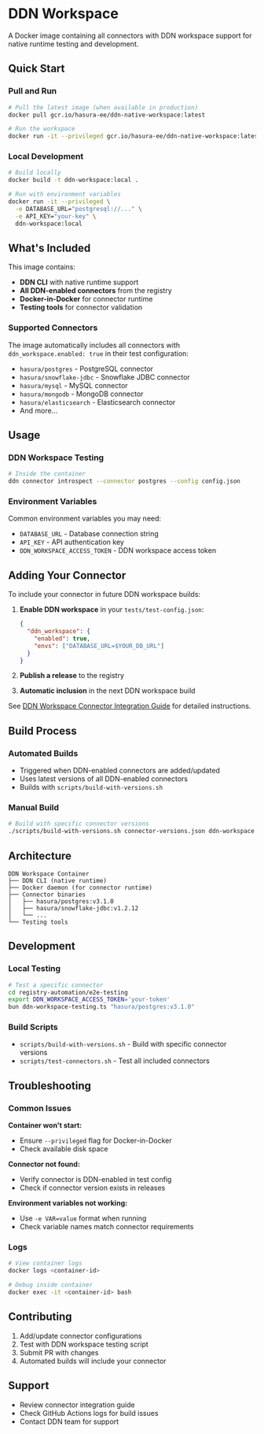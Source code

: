 # DDN Workspace

A Docker image containing all connectors with DDN workspace support for native runtime testing and development.

## Quick Start

### Pull and Run
```bash
# Pull the latest image (when available in production)
docker pull gcr.io/hasura-ee/ddn-native-workspace:latest

# Run the workspace
docker run -it --privileged gcr.io/hasura-ee/ddn-native-workspace:latest
```

### Local Development
```bash
# Build locally
docker build -t ddn-workspace:local .

# Run with environment variables
docker run -it --privileged \
  -e DATABASE_URL="postgresql://..." \
  -e API_KEY="your-key" \
  ddn-workspace:local
```

## What's Included

This image contains:
- **DDN CLI** with native runtime support
- **All DDN-enabled connectors** from the registry
- **Docker-in-Docker** for connector runtime
- **Testing tools** for connector validation

### Supported Connectors

The image automatically includes all connectors with `ddn_workspace.enabled: true` in their test configuration:

- `hasura/postgres` - PostgreSQL connector
- `hasura/snowflake-jdbc` - Snowflake JDBC connector  
- `hasura/mysql` - MySQL connector
- `hasura/mongodb` - MongoDB connector
- `hasura/elasticsearch` - Elasticsearch connector
- And more...

## Usage

### DDN Workspace Testing
```bash
# Inside the container
ddn connector introspect --connector postgres --config config.json
```

### Environment Variables

Common environment variables you may need:
- `DATABASE_URL` - Database connection string
- `API_KEY` - API authentication key
- `DDN_WORKSPACE_ACCESS_TOKEN` - DDN workspace access token

## Adding Your Connector

To include your connector in future DDN workspace builds:

1. **Enable DDN workspace** in your `tests/test-config.json`:
   ```json
   {
     "ddn_workspace": {
       "enabled": true,
       "envs": ["DATABASE_URL=$YOUR_DB_URL"]
     }
   }
   ```

2. **Publish a release** to the registry

3. **Automatic inclusion** in the next DDN workspace build

See [DDN Workspace Connector Integration Guide](../docs/ddn-workspace-connector-integration.md) for detailed instructions.

## Build Process

### Automated Builds
- Triggered when DDN-enabled connectors are added/updated
- Uses latest versions of all DDN-enabled connectors
- Builds with `scripts/build-with-versions.sh`

### Manual Build
```bash
# Build with specific connector versions
./scripts/build-with-versions.sh connector-versions.json ddn-workspace:test production
```

## Architecture

```
DDN Workspace Container
├── DDN CLI (native runtime)
├── Docker daemon (for connector runtime)
├── Connector binaries
│   ├── hasura/postgres:v3.1.0
│   ├── hasura/snowflake-jdbc:v1.2.12
│   └── ...
└── Testing tools
```

## Development

### Local Testing
```bash
# Test a specific connector
cd registry-automation/e2e-testing
export DDN_WORKSPACE_ACCESS_TOKEN='your-token'
bun ddn-workspace-testing.ts "hasura/postgres:v3.1.0"
```

### Build Scripts
- `scripts/build-with-versions.sh` - Build with specific connector versions
- `scripts/test-connectors.sh` - Test all included connectors

## Troubleshooting

### Common Issues

**Container won't start:**
- Ensure `--privileged` flag for Docker-in-Docker
- Check available disk space

**Connector not found:**
- Verify connector is DDN-enabled in test config
- Check if connector version exists in releases

**Environment variables not working:**
- Use `-e VAR=value` format when running
- Check variable names match connector requirements

### Logs
```bash
# View container logs
docker logs <container-id>

# Debug inside container
docker exec -it <container-id> bash
```

## Contributing

1. Add/update connector configurations
2. Test with DDN workspace testing script
3. Submit PR with changes
4. Automated builds will include your connector

## Support

- Review connector integration guide
- Check GitHub Actions logs for build issues
- Contact DDN team for support
